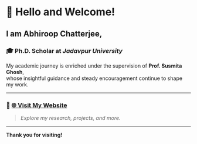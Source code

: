 
# 👋 Hello and Welcome!

## I am **Abhiroop Chatterjee**,  
### 🎓 Ph.D. Scholar at *Jadavpur University*

My academic journey is enriched under the supervision of **Prof. Susmita Ghosh**,  
whose insightful guidance and steady encouragement continue to shape my work.

---

### 🔗 [🌐 Visit My Website](https://abhiroopchatterjee123.github.io)

> *Explore my research, projects, and more.*

---

**Thank you for visiting!**

<!--
**abhiroopchatterjee123/abhiroopchatterjee123** is a ✨ _special_ ✨ repository because its `README.md` (this file) appears on your GitHub profile.

Here are some ideas to get you started:

- 🔭 I’m currently working on ...
- 🌱 I’m currently learning ...
- 👯 I’m looking to collaborate on ...
- 🤔 I’m looking for help with ...
- 💬 Ask me about ...
- 📫 How to reach me: ...
- 😄 Pronouns: ...
- ⚡ Fun fact: ...
-->
